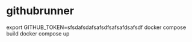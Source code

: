 # githubrunner
export GITHUB_TOKEN=sfsdafsdafsafsdfsafsafdsafsdf
docker compose build
docker compose up

